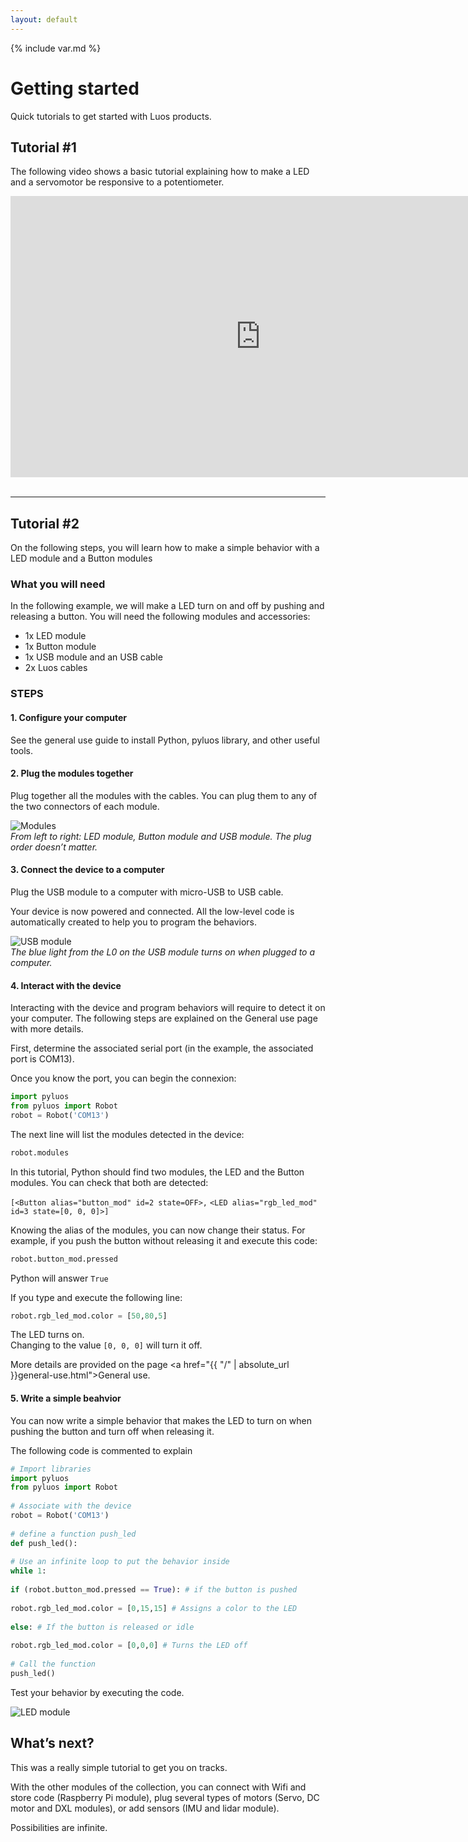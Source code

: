 ```yaml
---
layout: default
---
```

{% include var.md %}

# Getting started

Quick tutorials to get started with Luos products.

## Tutorial \#1
The following video shows a basic tutorial explaining how to make a LED and a servomotor be responsive to a potentiometer.

<iframe width="800" height="450" src="https://www.youtube.com/embed/ula16zdZgDk?feature=oembed" frameborder="0" allow="accelerometer; autoplay; encrypted-media; gyroscope; picture-in-picture" allowfullscreen></iframe><br /><br />

---
## Tutorial \#2

On the following steps, you will learn how to make a simple behavior with a LED module and a Button modules

### What you will need
 In the following example, we will make a LED turn on and off by pushing and releasing a button. You will need the following modules and accessories:

* 1x LED module
* 1x Button module
* 1x USB module and an USB cable
* 2x Luos cables
 

### STEPS
 

#### 1. Configure your computer
See the general use guide to install Python, pyluos library, and other useful tools.

#### 2. Plug the modules together
Plug together all the modules with the cables. You can plug them to any of the two connectors of each module.

![Modules](/assets/img/quickstart-1.png)<br />*From left to right: LED module, Button module and USB module. The plug order doesn’t matter.*

#### 3. Connect the device to a computer
Plug the USB module to a computer with micro-USB to USB cable.

Your device is now powered and connected. All the low-level code is automatically created to help you to program the behaviors.  

![USB module](/assets/img/quickstart-2.png)<br />*The blue light from the L0 on the USB module turns on when plugged to a computer.*

#### 4. Interact with the device
Interacting with the device and program behaviors will require to detect it on your computer. The following steps are explained on the General use page with more details.

First, determine the associated serial port (in the example, the associated port is COM13).

Once you know the port, you can begin the connexion:

```python
import pyluos
from pyluos import Robot
robot = Robot('COM13')
```
 
The next line will list the modules detected in the device:

```python
robot.modules
```

In this tutorial, Python should find two modules, the LED and the Button modules. You can check that both are detected:

`[<Button alias="button_mod" id=2 state=OFF>,`
`<LED alias="rgb_led_mod" id=3 state=[0, 0, 0]>]`

Knowing the alias of the modules, you can now change their status. For example, if you push the button without releasing it and execute this code:

```python
robot.button_mod.pressed
```
 
Python will answer `True`

If you type and execute the following line:

```python
robot.rgb_led_mod.color = [50,80,5]
```
 
The LED turns on.<br />
Changing to the value `[0, 0, 0]` will turn it off.

More details are provided on the page <a href="{{ "/" | absolute_url }}general-use.html">General use</a>.

#### 5. Write a simple beahvior
You can now write a simple behavior that makes the LED to turn on when pushing the button and turn off when releasing it.

The following code is commented to explain

```python
# Import libraries
import pyluos
from pyluos import Robot
 
# Associate with the device
robot = Robot('COM13')
 
# define a function push_led
def push_led():
 
# Use an infinite loop to put the behavior inside
while 1:
 
if (robot.button_mod.pressed == True): # if the button is pushed
 
robot.rgb_led_mod.color = [0,15,15] # Assigns a color to the LED
 
else: # If the button is released or idle
 
robot.rgb_led_mod.color = [0,0,0] # Turns the LED off
 
# Call the function
push_led()
```
 
Test your behavior by executing the code.

![LED module](/assets/img/quickstart-3.png)


## What’s next?
 

This was a really simple tutorial to get you on tracks.

With the other modules of the collection, you can connect with Wifi and store code (Raspberry Pi module), plug several types of motors (Servo, DC motor and DXL modules), or add sensors (IMU and lidar module).

Possibilities are infinite.